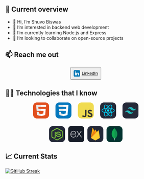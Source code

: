 ## 👀 Current overview

- 👋 Hi, I’m Shuvo Biswas
- 👀 I’m interested in backend web development
- 🌱 I’m currently learning Node.js and Express
- 💞️ I’m looking to collaborate on open-source projects

## 📫 Reach me out

<div style="display: flex; justify-content: center; align-items: center;">
  <a href="https://www.linkedin.com/in/biswas-shuvo/">
    <button style="padding: 8px; display: flex; justify-content: center; align-items: center;">
      <img src="./icon/linkedin.png" alt="LinkedIn" style="width: 20px; height: 20px; margin-right: 5px;">
      LinkedIn
    </button>
  </a>
</div>

## 👨‍💻 Technologies that I know

<!-- Create a container for the two rows -->
<div style="display: flex; flex-wrap: wrap; justify-content: center; gap: 24px;">

  <!-- First row -->
  <div style="display: flex; align-items: center; gap: 20px">
    <img src="./icon/HTML.svg" alt="HTML" width="50" height="50">
    <img src="./icon/CSS.svg" alt="CSS" width="50" height="50">
    <img src="./icon/JavaScript.svg" alt="JavaScript" width="50" height="50">
    <img src="./icon/React-Dark.svg" alt="React" width="50" height="50">
    <img src="./icon/TailwindCSS-Dark.svg" alt="Tailwind CSS" width="50" height="50">

  </div>

  <!-- Second row -->
  <div style="flex: 0 1 auto; display: flex; align-items: center; gap: 10px">
    <img src="./icon/NodeJS-Dark.svg" alt="Node.js" width="50" height="50">
    <img src="./icon/express.png" alt="Express.js" width="50" height="50">
    <img src="./icon/Firebase-Dark.svg" alt="Firebase" width="50" height="50">
    <img src="./icon/MongoDB.svg" alt="MongoDB" width="50" height="50">
  </div>

</div>

## 📈 Current Stats

<a href="https://git.io/streak-stats"><img src="https://github-readme-streak-stats.herokuapp.com?user=Shuvo0414&theme=green-nur&mode=weekly" alt="GitHub Streak" /></a>
